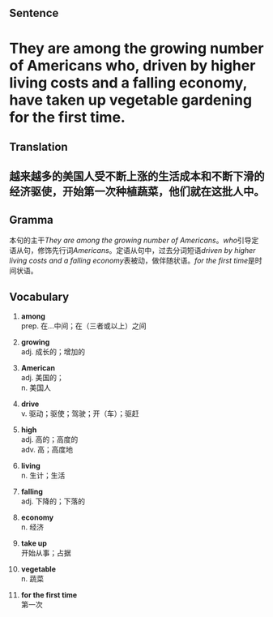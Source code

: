 ## Sentence       

<h1>They are among the growing number of Americans who, driven by higher living costs and a falling economy, have taken up vegetable gardening for the first time.</h1>

## Translation       

<h2>越来越多的美国人受不断上涨的生活成本和不断下滑的经济驱使，开始第一次种植蔬菜，他们就在这批人中。</h2>

## Gramma         

本句的主干*They are among the growing number of Americans*。*who*引导定语从句，修饰先行词*Americans*。定语从句中，过去分词短语*driven by higher living costs and a falling economy*表被动，做伴随状语。*for the first time*是时间状语。      


## Vocabulary   

1. **among**        
prep. 在...中间；在（三者或以上）之间        

2. **growing**         
adj. 成长的；增加的         

3. **American**         
adj. 美国的；       
n. 美国人        

4. **drive**         
v. 驱动；驱使；驾驶；开（车）；驱赶           

5. **high**         
adj. 高的；高度的         
adv. 高；高度地          

6. **living**        
n. 生计；生活        

7. **falling**        
adj. 下降的；下落的          

8. **economy**         
n. 经济         

9. **take up**          
开始从事；占据         

10. **vegetable**         
n. 蔬菜          

11. **for the first time**         
第一次         


